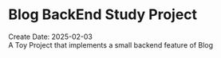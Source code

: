 # Blog BackEnd Study Project
Create Date: 2025-02-03  
A Toy Project that implements a small backend feature of Blog  
